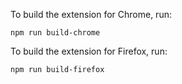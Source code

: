 To build the extension for Chrome, run:
```
npm run build-chrome
```

To build the extension for Firefox, run:
```
npm run build-firefox
```